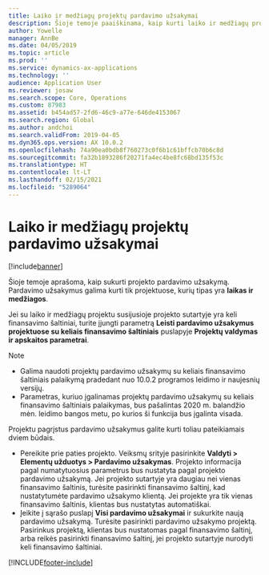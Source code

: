```yaml
---
title: Laiko ir medžiagų projektų pardavimo užsakymai
description: Šioje temoje paaiškinama, kaip kurti laiko ir medžiagų projektų projektu pagrįstus pardavimo užsakymus.
author: Yowelle
manager: AnnBe
ms.date: 04/05/2019
ms.topic: article
ms.prod: ''
ms.service: dynamics-ax-applications
ms.technology: ''
audience: Application User
ms.reviewer: josaw
ms.search.scope: Core, Operations
ms.custom: 87983
ms.assetid: b454ad57-2fd6-46c9-a77e-646de4153067
ms.search.region: Global
ms.author: andchoi
ms.search.validFrom: 2019-04-05
ms.dyn365.ops.version: AX 10.0.2
ms.openlocfilehash: 74a90ea0bdb8f760273c0f6b1c61bffcb70b6c8d
ms.sourcegitcommit: fa32b1893286f20271fa4ec4be8fc68bd135f53c
ms.translationtype: HT
ms.contentlocale: lt-LT
ms.lasthandoff: 02/15/2021
ms.locfileid: "5289064"
---
```

# <a name="project-sales-orders-for-time-and-material-projects"></a>Laiko ir medžiagų projektų pardavimo užsakymai

[!include[banner](../includes/banner.md)]

Šioje temoje aprašoma, kaip sukurti projekto pardavimo užsakymą. Pardavimo užsakymus galima kurti tik projektuose, kurių tipas yra **laikas ir medžiagos**.

Jei su laiko ir medžiagų projektu susijusioje projekto sutartyje yra keli finansavimo šaltiniai, turite įjungti parametrą **Leisti pardavimo užsakymus projektuose su keliais finansavimo šaltiniais** puslapyje **Projektų valdymas ir apskaitos parametrai**. 

> [!NOTE]
> - Galima naudoti projektų pardavimo užsakymų su keliais finansavimo šaltiniais palaikymą pradedant nuo 10.0.2 programos leidimo ir naujesnių versijų.
> - Parametras, kuriuo įgalinamas projektų pardavimo užsakymų su keliais finansavimo šaltiniais palaikymas, bus pašalintas 2020 m. balandžio mėn. leidimo bangos metu, po kurios ši funkcija bus įgalinta visada.

Projektu pagrįstus pardavimo užsakymus galite kurti toliau pateikiamais dviem būdais.

- Pereikite prie paties projekto. Veiksmų srityje pasirinkite **Valdyti > Elementų užduotys > Pardavimo užsakymas**. Projekto informacija pagal numatytuosius parametrus bus nustatyta pagal projekto pardavimo užsakymą. Jei projekto sutartyje yra daugiau nei vienas finansavimo šaltinis, turėsite pasirinkti finansavimo šaltinį, kad nustatytumėte pardavimo užsakymo klientą. Jei projekte yra tik vienas finansavimo šaltinis, klientas bus nustatytas automatiškai.
- Įeikite į sąrašo puslapį **Visi pardavimo užsakymai** ir sukurkite naują pardavimo užsakymą. Turėsite pasirinkti pardavimo užsakymo projektą. Pasirinkus projektą, klientas bus nustatomas pagal finansavimo šaltinį, arba reikės pasirinkti finansavimo šaltinį, jei projekto sutartyje nurodyti keli finansavimo šaltiniai.



[!INCLUDE[footer-include](../includes/footer-banner.md)]